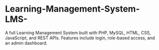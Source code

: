 # Learning-Management-System-LMS-
A full Learning Management System built with PHP, MySQL, HTML, CSS, JavaScript, and REST APIs. Features include login, role-based access, and an admin dashboard.
